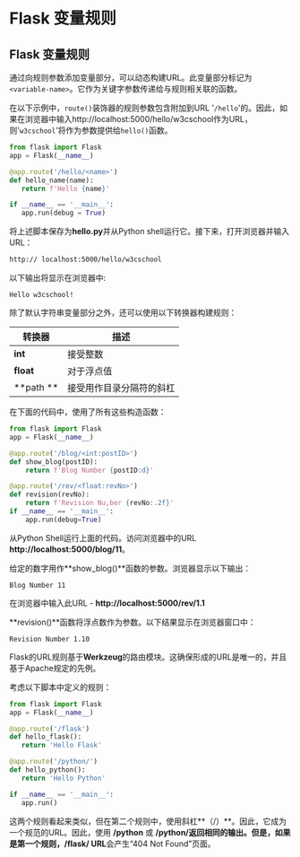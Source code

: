 # Flask 变量规则

## Flask 变量规则

通过向规则参数添加变量部分，可以动态构建URL。此变量部分标记为`<variable-name>`。它作为关键字参数传递给与规则相关联的函数。

在以下示例中，`route()`装饰器的规则参数包含附加到URL '`/hello`'的。因此，如果在浏览器中输入http://localhost:5000/hello/w3cschool作为URL，则'`w3cschool`'将作为参数提供给`hello()`函数。

```python
from flask import Flask
app = Flask(__name__)

@app.route('/hello/<name>')
def hello_name(name):
   return f'Hello {name}'

if __name__ == '__main__':
   app.run(debug = True)
```

将上述脚本保存为**hello.py**并从Python shell运行它。接下来，打开浏览器并输入URL：

```html
http:// localhost:5000/hello/w3cschool
```

以下输出将显示在浏览器中:

```out
Hello w3cschool!
```

除了默认字符串变量部分之外，还可以使用以下转换器构建规则：

| 转换器    | 描述                     |
| --------- | ------------------------ |
| **int**   | 接受整数                 |
| **float** | 对于浮点值               |
| **path ** | 接受用作目录分隔符的斜杠 |

在下面的代码中，使用了所有这些构造函数：

```python
from flask import Flask
app = Flask(__name__)

@app.route('/blog/<int:postID>')
def show_blog(postID):
    return f'Blog Number {postID:d}'

@app.route('/rev/<float:revNo>')
def revision(revNo):
    return f'Revision Nu,ber {revNo:.2f}'
if __name__ == '__main__':
    app.run(debug=True)
```

从Python Shell运行上面的代码。访问浏览器中的URL **http://localhost:5000/blog/11**。

给定的数字用作**show_blog()**函数的参数。浏览器显示以下输出：

```out
Blog Number 11
```

在浏览器中输入此URL - **http://localhost:5000/rev/1.1**

**revision()**函数将浮点数作为参数。以下结果显示在浏览器窗口中：

```
Revision Number 1.10
```

Flask的URL规则基于**Werkzeug**的路由模块。这确保形成的URL是唯一的，并且基于Apache规定的先例。

考虑以下脚本中定义的规则：

```python
from flask import Flask
app = Flask(__name__)

@app.route('/flask')
def hello_flask():
   return 'Hello Flask'

@app.route('/python/')
def hello_python():
   return 'Hello Python'

if __name__ == '__main__':
   app.run()
```

这两个规则看起来类似，但在第二个规则中，使用斜杠**（/）**。因此，它成为一个规范的URL。因此，使用 **/python** 或 **/python/**返回相同的输出。但是，如果是第一个规则，**/flask/ URL**会产生“404 Not Found”页面。